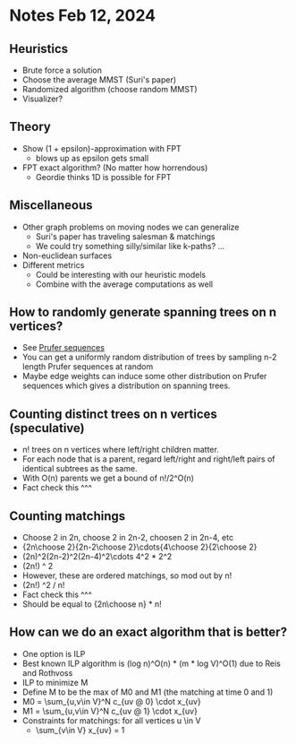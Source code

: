 # Notes Feb 12, 2024

## Heuristics
- Brute force a solution
- Choose the average MMST (Suri's paper)
- Randomized algorithm (choose random MMST)
- Visualizer?

## Theory
- Show (1 + epsilon)-approximation with FPT 
  - blows up as epsilon gets small
- FPT exact algorithm? (No matter how horrendous)
  - Geordie thinks 1D is possible for FPT

## Miscellaneous
- Other graph problems on moving nodes we can generalize
  - Suri's paper has traveling salesman & matchings
  - We could try something silly/similar like k-paths? ...
- Non-euclidean surfaces
- Different metrics
  - Could be interesting with our heuristic models
  - Combine with the average computations as well
 
## How to randomly generate spanning trees on n vertices?

- See [Prufer sequences](https://en.wikipedia.org/wiki/Pr%C3%BCfer_sequence)
- You can get a uniformly random distribution of trees by sampling n-2 length Prufer sequences at random
- Maybe edge weights can induce some other distribution on Prufer sequences which gives a distribution on spanning trees.

## Counting distinct trees on n vertices (speculative)
- n! trees on n vertices where left/right children matter.
- For each node that is a parent, regard left/right and right/left pairs of identical subtrees as the same.
- With O(n) parents we get a bound of n!/2^O(n)
- Fact check this ^^^

## Counting matchings
- Choose 2 in 2n, choose 2 in 2n-2, choosen 2 in 2n-4, etc
- {2n\choose 2}{2n-2\choose 2}\cdots{4\choose 2}{2\choose 2}
- (2n)^2(2n-2)^2(2n-4)^2\cdots 4^2 * 2^2
- (2n!) ^ 2
- However, these are ordered matchings, so mod out by n!
- (2n!) ^2 / n!
- Fact check this ^^^
- Should be equal to {2n\choose n} * n!

## How can we do an exact algorithm that is better?
- One option is ILP
- Best known ILP algorithm is (log n)^O(n) * (m * log V)^O(1) due to Reis and Rothvoss
- ILP to minimize M
- Define M to be the max of M0 and M1 (the matching at time 0 and 1)
- M0 = \sum_{u,v\in V}^N c_{uv @ 0} \cdot x_{uv}
- M1 = \sum_{u,v\in V}^N c_{uv @ 1} \cdot x_{uv}
- Constraints for matchings: for all vertices u \in V
  - \sum_{v\in V} x_{uv} = 1
